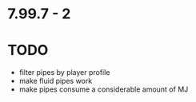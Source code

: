 # 7.99.7 - 2

# TODO
- filter pipes by player profile
- make fluid pipes work
- make pipes consume a considerable amount of MJ
